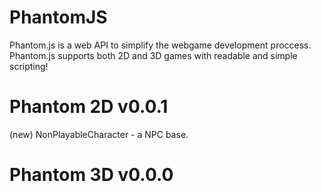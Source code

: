 # PhantomJS
Phantom.js is a web API to simplify the webgame development proccess.
Phantom.js supports both 2D and 3D games with readable and simple scripting!

# Phantom 2D v0.0.1
(new) NonPlayableCharacter - a NPC base.

# Phantom 3D v0.0.0